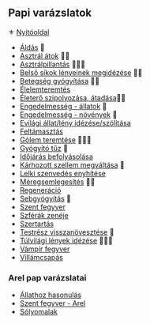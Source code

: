 ## Papi varázslatok

⚜️ [Nyitóoldal](start.md)

- [Áldás](magia.papi.varazslatok/aldas.md) 🔺
- [Asztrál átok](magia.papi.varazslatok/asztral_atok.md) 🔺🔺
- [Asztrálpillantás](magia.papi.varazslatok/asztralpillantas.md) 🔺🔺🔺
- [Belső síkok lényeinek megidézése](magia.papi.varazslatok/belso_sikok_lenyeinek_megidezese.md) 🔺🔺
- [Betegség gyógyítása](magia.papi.varazslatok/betegseg_gyogyitasa.md) 🔺🔺
- [Élelemteremtés](magia.papi.varazslatok/elelemteremtes.md)
- [Életerő szipolyozása, átadása](magia.papi.varazslatok/eletero_szipolyozasa_atadasa.md)🔺🔺
- [Engedelmesség - állatok](magia.papi.varazslatok/engedelmesseg_allatok.md) 🔺
- [Engedelmesség - növények](magia.papi.varazslatok/engedelmesseg_novenyek.md) 🔺
- [Evilági állat/lény idézése/szólítása](magia.papi.varazslatok/evilagi_leny_idezese_szolitasa.md)
- [Feltámasztás](magia.papi.varazslatok/feltamasztas.md)
- [Gólem teremtése](magia.papi.varazslatok/golem_teremtese.md) 🔺🔺🔺
- [Gyógyító tűz](magia.papi.varazslatok/gyogyito_tuz.md) 🔺
- [Időjárás befolyásolása](magia.papi.varazslatok/idojaras_befolyasolasa.md)
- [Kárhozott szellem megváltása](magia.papi.varazslatok/karhozott.szellem.megvaltasa.md) 🔺
- [Lelki szenvedés enyhítése](magia.papi.varazslatok/lelki_szenvedes_enyhitese.md)
- [Méregsemlegesítés](magia.papi.varazslatok/meregsemlegesites.md) 🔺🔺
- [Regeneráció](magia.papi.varazslatok/regeneracio.md)
- [Sebgyógyítás](magia.papi.varazslatok/sebgyogyitas.md) 🔺
- [Szent fegyver](magia.papi.varazslatok/szent_fegyver.md)
- [Szférák zenéje](magia.papi.varazslatok/szferak_zeneje.md)
- [Szertartás](magia.papi.varazslatok/szertartas.md)
- [Testrész visszanövesztése](magia.papi.varazslatok/testresz_visszanovesztese.md) 🔺
- [Túlvilági lények idézése](magia.papi.varazslatok/tulvilagi_leny_idezese.md) 🔺🔺🔺
- [Vámpír fegyver](magia.papi.varazslatok/vampir_fegyver.md)
- [Villámcsapás](magia.papi.varazslatok/villamcsapas.md)

### Arel pap varázslatai

- [Állathoz hasonulás](magia.papi.varazslatok/arel/allathoz.hasonulas.md)
- [Szent fegyver - Arel](magia.papi.varazslatok/arel/szent_fegyver_arel.md)
- [Sólyomalak](magia.papi.varazslatok/arel/solyomalak.md)
